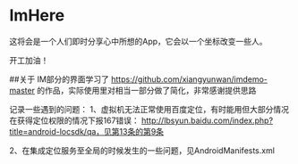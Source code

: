 # ImHere

这将会是一个人们即时分享心中所想的App，它会以一个坐标改变一些人。

开工加油！

##关于
IM部分的界面学习了
https://github.com/xiangyunwan/imdemo-master
的作品，实际使用里对相当一部分做了简化，非常感谢提供思路

记录一些遇到的问题：
1、虚拟机无法正常使用百度定位，有时能用但大部分情况在获得定位权限的情况下报167错误：
    http://lbsyun.baidu.com/index.php?title=android-locsdk/qa，见第13条的第9条

2、在集成定位服务至全局的时候发生的一些问题，见AndroidManifests.xml

